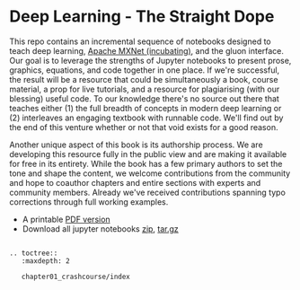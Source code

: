 # Deep Learning - The Straight Dope

This repo contains an incremental sequence of notebooks designed to teach deep
learning,
[Apache MXNet (incubating)](https://github.com/apache/incubator-mxnet), and the
gluon interface. Our goal is to leverage the strengths of Jupyter notebooks to
present prose, graphics, equations, and code together in one place. If we're
successful, the result will be a resource that could be simultaneously a book,
course material, a prop for live tutorials, and a resource for plagiarising
(with our blessing) useful code. To our knowledge there's no source out there
that teaches either (1) the full breadth of concepts in modern deep learning or
(2) interleaves an engaging textbook with runnable code. We'll find out by the
end of this venture whether or not that void exists for a good reason.

Another unique aspect of this book is its authorship process. We are developing
this resource fully in the public view and are making it available for free in
its entirety. While the book has a few primary authors to set the tone and shape
the content, we welcome contributions from the community and hope to coauthor
chapters and entire sections with experts and community members. Already we've
received contributions spanning typo corrections through full working examples.

- A printable [PDF version](./gluon_tutorials.pdf)
- Download all jupyter notebooks [zip](), [tar.gz]()

```eval_rst

.. toctree::
   :maxdepth: 2

   chapter01_crashcourse/index

```
